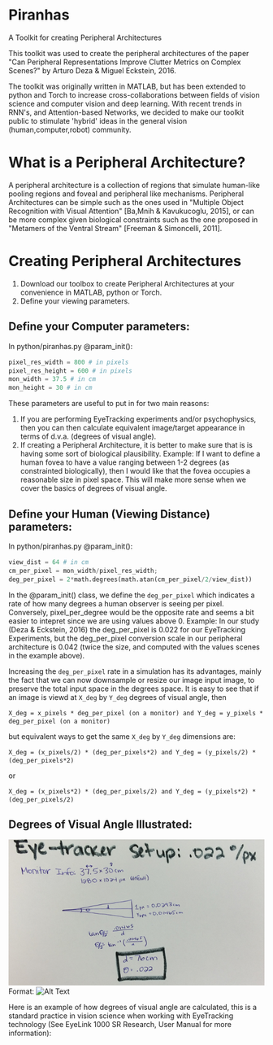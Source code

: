 # Piranhas
A Toolkit for creating Peripheral Architectures

This toolkit was used to create the peripheral architectures of the paper "Can Peripheral Representations Improve Clutter Metrics on Complex Scenes?" by Arturo Deza & Miguel Eckstein, 2016.

The toolkit was originally written in MATLAB, but has been extended to python and Torch to increase cross-collaborations between fields of vision science and computer vision and deep learning. With recent trends in RNN's, and Attention-based Networks, we decided to make our toolkit public to stimulate 'hybrid' ideas in the general vision (human,computer,robot) community.

# What is a Peripheral Architecture?
A peripheral architecture is a collection of regions that simulate human-like pooling regions and foveal and peripheral like mechanisms. Peripheral Architectures can be simple such as the ones used in "Multiple Object Recognition with Visual Attention" [Ba,Mnih & Kavukucoglu, 2015], or can be more complex given biological constraints such as the one proposed in "Metamers of the Ventral Stream" [Freeman & Simoncelli, 2011]. 

# Creating Peripheral Architectures

1) Download our toolbox to create Peripheral Architectures at your convenience in MATLAB, python or Torch.
2) Define your viewing parameters.

## Define your Computer parameters:

In python/piranhas.py @param_init():

```python
pixel_res_width = 800 # in pixels
pixel_res_height = 600 # in pixels
mon_width = 37.5 # in cm
mon_height = 30 # in cm
```

These parameters are useful to put in for two main reasons: 
1. If you are performing EyeTracking experiments and/or psychophysics, then you can then
calculate equivalent image/target appearance in terms of d.v.a. (degrees of visual angle). 
2. If creating a Peripheral Architecture,
it is better to make sure that is is having some sort of biological plausibility. Example: If I want to define a human fovea to have a value ranging between 1-2 degrees (as constrainted biologically), then I would like that the fovea occupies a reasonable size in pixel space. This will make more sense when we cover the basics of degrees of visual angle.

## Define your Human (Viewing Distance) parameters:

In python/piranhas.py @param_init():

```python
view_dist = 64 # in cm
cm_per_pixel = mon_width/pixel_res_width;
deg_per_pixel = 2*math.degrees(math.atan(cm_per_pixel/2/view_dist))
```

In the @param_init() class, we define the `deg_per_pixel` which indicates a rate of how many degrees a human observer is seeing per pixel. Conversely, pixel_per_degree would be the opposite rate and seems a bit easier to intepret since we are using values above 0. Example:
In our study (Deza & Eckstein, 2016) the deg_per_pixel is 0.022 for our EyeTracking Experiments, but the deg_per_pixel conversion scale in 
our peripheral architecture is 0.042 (twice the size, and computed with the values scenes in the example above).

Increasing the `deg_per_pixel` rate in a simulation has its advantages, mainly the fact that we can now downsample or resize our image input image,
to preserve the total input space in the degrees space. It is easy to see that if an image is viewd at `X_deg` by `Y_deg` degrees of visual angle, then 

	X_deg = x_pixels * deg_per_pixel (on a monitor) and Y_deg = y_pixels * deg_per_pixel (on a monitor)

but equivalent ways to get the same `X_deg` by `Y_deg` dimensions are:

	X_deg = (x_pixels/2) * (deg_per_pixels*2) and Y_deg = (y_pixels/2) * (deg_per_pixels*2)

or

	X_deg = (x_pixels*2) * (deg_per_pixels/2) and Y_deg = (y_pixels*2) * (deg_per_pixels/2)

## Degrees of Visual Angle Illustrated:

![EyeTrackerSettings](/images/EyeTrackerSettings.jpg)
Format: ![Alt Text](url)

Here is an example of how degrees of visual angle are calculated, this is a standard practice in vision science when working with EyeTracking technology (See EyeLink 1000 SR Research, User Manual for more information):







